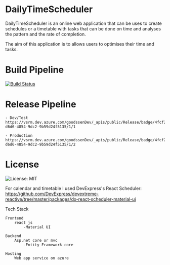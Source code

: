 # DailyTimeScheduler

DailyTimeScheduler is an online web application that can be uses to create schedules or a timetable with tasks that can be done on time 
and analyses the pattern and the rate of completion.    

The aim of this application is to allows users to optimises their time and tasks.

# Build Pipeline
[![Build Status](https://dev.azure.com/goodssenDev/DailyTimeScheduler/_apis/build/status/DailyTimeScheduler?branchName=master)](https://dev.azure.com/goodssenDev/DailyTimeScheduler/_build/latest?definitionId=4&branchName=master)

# Release Pipeline

    - Dev/Test
    https://vsrm.dev.azure.com/goodssenDev/_apis/public/Release/badge/4fcf20f5-d6d6-4854-9dc2-9b59d24f5135/1/1

    - Production
    https://vsrm.dev.azure.com/goodssenDev/_apis/public/Release/badge/4fcf20f5-d6d6-4854-9dc2-9b59d24f5135/1/2


# License 
![License: MIT](https://img.shields.io/badge/License-MIT-blue.svg)

For calendar and timetable I used DevExpress's React Scheduler:
https://github.com/DevExpress/devextreme-reactive/tree/master/packages/dx-react-scheduler-material-ui


Tech Stack

    Frontend
        react js
            -Material UI

    Backend
        Asp.net core or mvc
            -Entity Framework core

    Hosting 
        Web app service on azure



